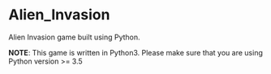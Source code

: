 # Alien_Invasion
Alien Invasion game built using Python.

**NOTE**: This game is written in Python3. Please make sure that you are using Python version >= 3.5
